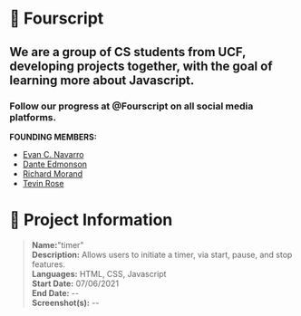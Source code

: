 # :yellow_heart: Fourscript
## We are a group of CS students from UCF, developing projects together, with the goal of learning more about Javascript.
### Follow our progress at @Fourscript on all social media platforms.

**FOUNDING MEMBERS:**
- [Evan C. Navarro](https://www.linkedin.com/in/evancnavarro/)
- [Dante Edmonson](https://www.linkedin.com/in/dante-edmonson-38823518a/)
- [Richard Morand](https://www.linkedin.com/in/richard-m-7a5235208/)
- [Tevin Rose](https://www.linkedin.com/in/tevinrose/)

# :speech_balloon: Project Information
> **Name:**"timer"  
> **Description:** Allows users to initiate a timer, via start, pause, and stop features.  
> **Languages:** HTML, CSS, Javascript  
> **Start Date:** 07/06/2021  
> **End Date:** --  
> **Screenshot(s):** --  
